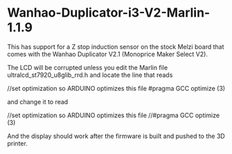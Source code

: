 # Wanhao-Duplicator-i3-V2-Marlin-1.1.9

This has support for a Z stop induction sensor on the stock Melzi board that comes with the Wanhao Duplicator V2.1 (Monoprice Maker Select V2). 

The LCD will be corrupted unless you edit the Marlin file ultralcd_st7920_u8glib_rrd.h and locate the line that reads

//set optimization so ARDUINO optimizes this file
#pragma GCC optimize (3)

and change it to read

//set optimization so ARDUINO optimizes this file
//#pragma GCC optimize (3)

And the display should work after the firmware is built and pushed to the 3D printer.
